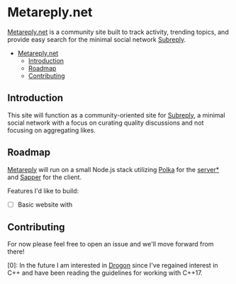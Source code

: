 # Metareply.net

[Metareply.net](https://metareply.net) is a community site built to track activity, trending topics, and provide easy search for the minimal social network [Subreply](https://subreply.com).

- [Metareply.net](#metareplynet)
  - [Introduction](#introduction)
  - [Roadmap](#roadmap)
  - [Contributing](#contributing)

## Introduction

This site will function as a community-oriented site for [Subreply](https://subreply.com), a minimal social network with a focus on curating quality discussions and not focusing on aggregating likes.

## Roadmap

[Metareply](https://metareply.net) will run on a small Node.js stack utilizing [Polka](https://github.com/lukeed/polka) for the [server*](1) and [Sapper](https://github.com/sveltejs/sapper) for the client.

Features I'd like to build:

- [ ] Basic website with

## Contributing

For now please feel free to open an issue and we'll move forward from there!



[0]: In the future I am interested in [Drogon](https://github.com/an-tao/drogon) since I've regained interest in C++ and have been reading the guidelines for working with C++17.

